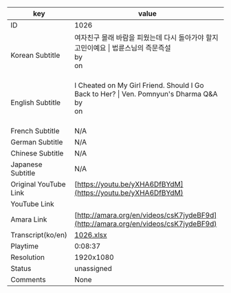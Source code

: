 |  key  |  value  |
|-------|---------|
| ID            | 1026 |
| Korean Subtitle | 여자친구 몰래 바람을 피웠는데 다시 돌아가야 할지 고민이예요 \| 법륜스님의 즉문즉설<br>by <br>on <br><br>|
| English Subtitle | I Cheated on My Girl Friend. Should I Go Back to Her? \| Ven. Pomnyun's Dharma Q&A<br>by <br>on <br><br>|
| French Subtitle | N/A |
| German Subtitle | N/A |
| Chinese Subtitle | N/A |
| Japanese Subtitle | N/A |
| Original YouTube Link  | [https://youtu.be/yXHA6DfBYdM](https://youtu.be/yXHA6DfBYdM) |
| YouTube Link  |  |
| Amara Link    | [http://amara.org/en/videos/csK7jydeBF9d](http://amara.org/en/videos/csK7jydeBF9d) |
| Transcript(ko/en) | [1026.xlsx](https://github.com/jungtosociety/dharma-qna/raw/master/sub/1026/1026.xlsx) |
| Playtime | 0:08:37 |
| Resolution | 1920x1080|
| Status | unassigned |
| Comments | None |
